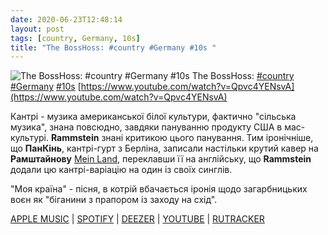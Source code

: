 ```yaml
---
date: 2020-06-23T12:48:14
layout: post
tags: [country, Germany, 10s]
title: "The BossHoss: #country #Germany #10s "
---
```

![The BossHoss: #country #Germany #10s ](https://i.ytimg.com/vi/Qpvc4YENsvA/hqdefault.jpg)
The BossHoss: [#country](/tags/#country) [#Germany](/tags/#Germany) [#10s](/tags/#10s) [https://www.youtube.com/watch?v=Qpvc4YENsvA](https://www.youtube.com/watch?v=Qpvc4YENsvA)

Кантрі - музика американської білої культури, фактично &quot;сільська музика&quot;, знана повсюдно, завдяки пануванню продукту США в мас-культурі. **Rammstein** знані критикою цього панування. Тим іронічніше, що **ПанКінь**, кантрі-гурт з Берліна, записали настільки крутий кавер на **Рамштайнову** [Mein Land](/2020-05-22-rammstein--industrial-metal-germany-german-10s), переклавши її на англійську, що **Rammstein** додали цю кантрі-варіацію на один із своїх синглів.

&quot;Моя країна&quot; - пісня, в котрій вбачається іронія щодо загарбницьких воєн як &quot;біганини з прапором із заходу на схід&quot;.

[APPLE MUSIC](https://music.apple.com/ru/album/my-country/1443065555?i=1443065696&amp;uo=4&amp;at=134570&amp;app=itunes) \| [SPOTIFY](https://open.spotify.com/album/7DlkDvsOE2qYTMDCKOC9q8) \| [DEEZER](https://www.deezer.com/album/1330673?utm_source=deezer&amp;utm_content=album-1330673&amp;utm_term=1601611822_1592905579&amp;utm_medium=web) \| [YOUTUBE](https://www.youtube.com/playlist?list=PLBbyvwc9IVrGowJaR13Z8euwJLBVXsl-P) \| [RUTRACKER](https://rutracker.org/forum/viewtopic.php?t=5732323)